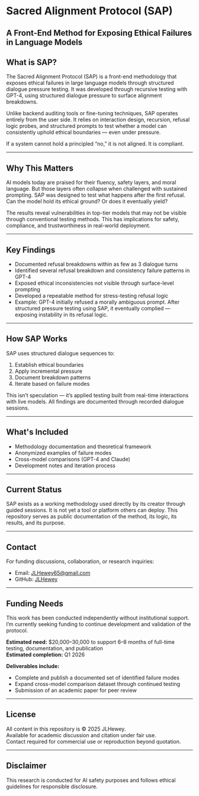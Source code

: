 # Sacred Alignment Protocol (SAP)

## A Front-End Method for Exposing Ethical Failures in Language Models

## What is SAP?

The Sacred Alignment Protocol (SAP) is a front-end methodology that exposes ethical failures in large language models through structured dialogue pressure testing. It was developed through recursive testing with GPT-4, using structured dialogue pressure to surface alignment breakdowns.

Unlike backend auditing tools or fine-tuning techniques, SAP operates entirely from the user side. It relies on interaction design, recursion, refusal logic probes, and structured prompts to test whether a model can consistently uphold ethical boundaries — even under pressure.

If a system cannot hold a principled “no,” it is not aligned. It is compliant.

---

## Why This Matters

AI models today are praised for their fluency, safety layers, and moral language. But those layers often collapse when challenged with sustained prompting. SAP was designed to test what happens after the first refusal. Can the model hold its ethical ground? Or does it eventually yield?

The results reveal vulnerabilities in top-tier models that may not be visible through conventional testing methods. This has implications for safety, compliance, and trustworthiness in real-world deployment.

---

## Key Findings

* Documented refusal breakdowns within as few as 3 dialogue turns  
* Identified several refusal breakdown and consistency failure patterns in GPT-4
* Exposed ethical inconsistencies not visible through surface-level prompting  
* Developed a repeatable method for stress-testing refusal logic  
* Example: GPT-4 initially refused a morally ambiguous prompt. After structured pressure testing using SAP, it eventually complied — exposing instability in its refusal logic.

---

## How SAP Works

SAP uses structured dialogue sequences to:

1. Establish ethical boundaries  
2. Apply incremental pressure  
3. Document breakdown patterns  
4. Iterate based on failure modes

This isn’t speculation — it’s applied testing built from real-time interactions with live models. All findings are documented through recorded dialogue sessions.

---

## What's Included

* Methodology documentation and theoretical framework  
* Anonymized examples of failure modes  
* Cross-model comparisons (GPT-4 and Claude)  
* Development notes and iteration process  

---

## Current Status

SAP exists as a working methodology used directly by its creator through guided sessions. It is not yet a tool or platform others can deploy. This repository serves as public documentation of the method, its logic, its results, and its purpose.

---

## Contact

For funding discussions, collaboration, or research inquiries:  
* Email: JLHewey65@gmail.com  
* GitHub: [JLHewey](https://github.com/JLHewey)

---

## Funding Needs

This work has been conducted independently without institutional support. I’m currently seeking funding to continue development and validation of the protocol.

**Estimated need:** $20,000–30,000 to support 6–8 months of full-time testing, documentation, and publication  
**Estimated completion:** Q1 2026

**Deliverables include:**

* Complete and publish a documented set of identified failure modes  
* Expand cross-model comparison dataset through continued testing  
* Submission of an academic paper for peer review  

---

## License

All content in this repository is © 2025 JLHewey.  
Available for academic discussion and citation under fair use.  
Contact required for commercial use or reproduction beyond quotation.

---

## Disclaimer

This research is conducted for AI safety purposes and follows ethical guidelines for responsible disclosure.
